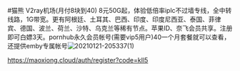 #猫熊 V2ray机场(月付8块到40)
8元50G起，体验低倍率iplc不过墙专线，全中转线路，1G带宽。更有阿根廷、土耳其、巴西、印度、印度尼西亚、泰国、菲律宾、德国、波兰、荷兰、沙特、乌克兰等稀有节点。苹果ID、奈飞会员共享。注册即可白嫖3天。pornhub永久会员帐号(需要vip5用户)40一个月套餐就可以查看，还提供emby专属帐号![20210121-205337(1)](https://user-images.githubusercontent.com/80188826/110231635-f1c27c00-7f53-11eb-9c12-d64974563814.png)

https://maoxiong.cloud/auth/register?code=kIl5
